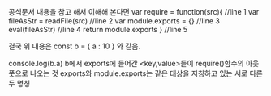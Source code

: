 
공식문서 내용을 참고 해서 이해해 본다면
var require = function(src){ //line 1
var fileAsStr = readFile(src) //line 2
var module.exports = {} //line 3
eval(fileAsStr) //line 4
return module.exports
} //line 5

결국 위 내용은
const b = { a : 10 }
와 같음.

console.log(b.a)
b에서 exports에 들어간 <key,value>들이 require()함수의 아웃풋으로 나오는 것
exports와 module.exports는 같은 대상을 지칭하고 있는 서로 다른 두 명칭